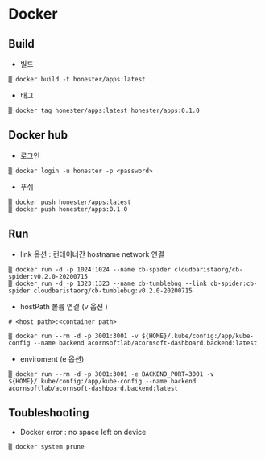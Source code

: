 # Docker

## Build

* 빌드
~~~
▒ docker build -t honester/apps:latest .
~~~

* 태그

```
▒ docker tag honester/apps:latest honester/apps:0.1.0 
```

## Docker hub 

* 로그인

```
▒ docker login -u honester -p <password>
```

* 푸쉬
~~~
▒ docker push honester/apps:latest
▒ docker push honester/apps:0.1.0
~~~


## Run

* link 옵션 : 컨테이너간 hostname network 연결

```
▒ docker run -d -p 1024:1024 --name cb-spider cloudbaristaorg/cb-spider:v0.2.0-20200715
▒ docker run -d -p 1323:1323 --name cb-tumblebug --link cb-spider:cb-spider cloudbaristaorg/cb-tumblebug:v0.2.0-20200715
```

* hostPath 볼륨 연결  (v 옵션 )

```
# <host path>:<container path>

▒ docker run --rm -d -p 3001:3001 -v ${HOME}/.kube/config:/app/kube-config --name backend acornsoftlab/acornsoft-dashboard.backend:latest
```

* enviroment (e 옵션)

```
▒ docker run --rm -d -p 3001:3001 -e BACKEND_PORT=3001 -v ${HOME}/.kube/config:/app/kube-config --name backend acornsoftlab/acornsoft-dashboard.backend:latest
```


## Toubleshooting

* Docker error : no space left on device

```
▒ docker system prune
```
